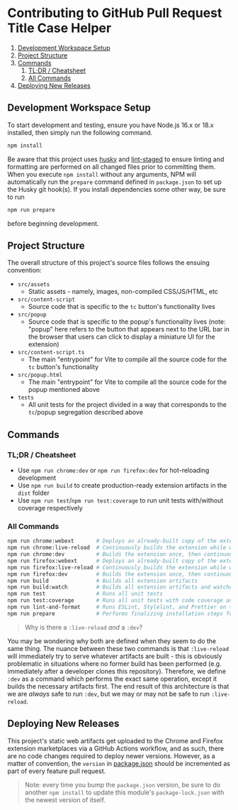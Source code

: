 # Contributing to GitHub Pull Request Title Case Helper

1. [Development Workspace Setup](#development-workspace-setup)
2. [Project Structure](#project-structure)
3. [Commands](#commands)
   1. [TL;DR / Cheatsheet](#tldr--cheatsheet)
   2. [All Commands](#all-commands)
4. [Deploying New Releases](#deploying-new-releases)

## Development Workspace Setup

To start development and testing, ensure you have Node.js 16.x or 18.x installed, then simply run
the following command.

```bash
npm install
```

Be aware that this project uses [husky](https://www.npmjs.com/package/husky/v/latest) and
[lint-staged](https://www.npmjs.com/package/lint-staged/v/latest) to ensure linting and formatting
are performed on all changed files prior to committing them. When you execute `npm install` without
any arguments, NPM will automatically run the `prepare` command defined in `package.json` to set up
the Husky git hook(s). If you install dependencies some other way, be sure to run

```bash
npm run prepare
```

before beginning development.

## Project Structure

The overall structure of this project's source files follows the ensuing convention:

* `src/assets`
  * Static assets - namely, images, non-compiled CSS/JS/HTML, etc
* `src/content-script`
  * Source code that is specific to the `tc` button's functionality lives
* `src/popup`
  * Source code that is specific to the popup's functionality lives (note: "popup" here refers to
    the button that appears next to the URL bar in the browser that users can click to display a
    miniature UI for the extension)
* `src/content-script.ts`
  * The main "entrypoint" for Vite to compile all the source code for the `tc` button's
    functionality
* `src/popup.html`
  * The main "entrypoint" for Vite to compile all the source code for the popup mentioned
    above
* `tests`
  * All unit tests for the project divided in a way that corresponds to the `tc`/popup segregation
    described above

## Commands

### TL;DR / Cheatsheet

* Use `npm run chrome:dev` or `npm run firefox:dev` for hot-reloading development
* Use `npm run build` to create production-ready extension artifacts in the `dist` folder
* Use `npm run test`/`npm run test:coverage` to run unit tests with/without coverage respectively

### All Commands

```bash
npm run chrome:webext       # Deploys an already-built copy of the extension into a Chrome browser session
npm run chrome:live-reload  # Continuously builds the extension while watching for changes and deploys it into a Chrome browser session
npm run chrome:dev          # Builds the extension once, then continuously rebuilds the extension while watching for changes and deploys it into a Chrome browser session
npm run firefox:webext      # Deploys an already-built copy of the extension into a Firefox browser session
npm run firefox:live-reload # Continuously builds the extension while watching for changes and deploys it into a Firefox browser session
npm run firefox:dev         # Builds the extension once, then continuously rebuilds the extension while watching for changes and deploys it into a Firefox browser session
npm run build               # Builds all extension artifacts
npm run build:watch         # Builds all extension artifacts and watches for changes
npm run test                # Runs all unit tests
npm run test:coverage       # Runs all unit tests with code coverage analysis
npm run lint-and-format     # Runs ESLint, Stylelint, and Prettier on the whole project
npm run prepare             # Performs finalizing installation steps for the project (e.g. husky install)
```

>Why is there a `:live-reload` *and* a `:dev`?

You may be wondering why both are defined when they seem to do the same thing. The nuance between
these two commands is that `:live-reload` will immediately try to serve whatever artifacts are
built - this is obviously problematic in situations where no former build has been performed (e.g.
immediately after a developer clones this repository). Therefore, we define `:dev` as a command
which performs the exact same operation, except it builds the necessary artifacts first. The end
result of this architecture is that we are *always* safe to run `:dev`, but we may or may not be
safe to run `:live-reload`.

## Deploying New Releases

This project's static web artifacts get uploaded to the Chrome and Firefox extension marketplaces
via a GitHub Actions workflow, and as such, there are no code changes required to deploy newer
versions. However, as a matter of convention, the `version` in [package.json](./package.json) should
be incremented as part of every feature pull request.

>Note: every time you bump the `package.json` version, be sure to do another `npm install` to update
>this module's `package-lock.json` with the newest version of itself.
